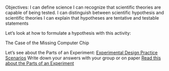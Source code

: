 Objectives:
I can define science
I can recognize that scientific theories are capable of being tested.
I can distinguish between scientific hypothesis and scientific theories
I can explain that hypotheses are tentative and testable statements

Let’s look at how to formulate a hypothesis with this activity:

The Case of the Missing Computer Chip

Let’s see about the Parts of an Experiment:
	[Experimental Design Practice Scenarios](obsidian://open?vault=HSNotesLiberty&file=Science%2FBiology%20(Cowger)%2FUnit%201%2FPdfs%20and%20stuff%2FPractice%20-%20Experimental%20Design.pdf)
Write down your answers with your group or on paper
	[Read this about the Parts of an Experiment](obsidian://open?vault=HSNotesLiberty&file=Science%2FBiology%20(Cowger)%2FUnit%201%2FPdfs%20and%20stuff%2FPAP%20Parts%20of%20an%20Experiment.pdf)



